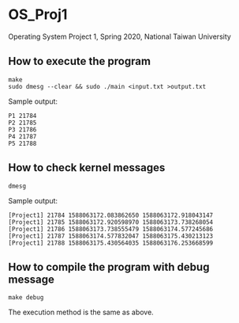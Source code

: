 # OS_Proj1
Operating System Project 1, Spring 2020, National Taiwan University

## How to execute the program
```
make
sudo dmesg --clear && sudo ./main <input.txt >output.txt
```

Sample output:
```
P1 21784
P2 21785
P3 21786
P4 21787
P5 21788
```

## How to check kernel messages
```
dmesg
```

Sample output:
```
[Project1] 21784 1588063172.083862650 1588063172.918043147
[Project1] 21785 1588063172.920598970 1588063173.738268054
[Project1] 21786 1588063173.738555479 1588063174.577245686
[Project1] 21787 1588063174.577832047 1588063175.430213123
[Project1] 21788 1588063175.430564035 1588063176.253668599
```

## How to compile the program with debug message
```
make debug
```
The execution method is the same as above.
